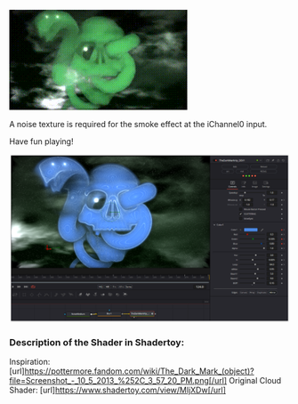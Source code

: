 [![The Dark Mark [HP]](TheDarkMarkHp.gif)](TheDarkMarkHp.md) <br>

A noise texture is required for the smoke effect at the iChannel0 input.

Have fun playing!

[![Thumbnail](TheDarkMarkHp_screenshot.png)](TheDarkMarkHp.fuse)

### Description of the Shader in Shadertoy:
Inspiration: [url]https://pottermore.fandom.com/wiki/The_Dark_Mark_(object)?file=Screenshot_-_10_5_2013_%252C_3_57_20_PM.png[/url]
Original Cloud Shader: [url]https://www.shadertoy.com/view/MljXDw[/url]
